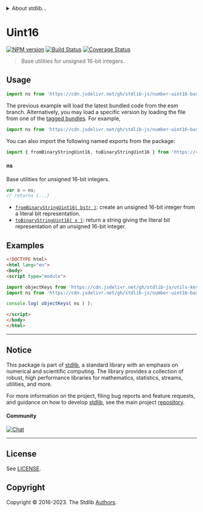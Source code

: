 <!--

@license Apache-2.0

Copyright (c) 2018 The Stdlib Authors.

Licensed under the Apache License, Version 2.0 (the "License");
you may not use this file except in compliance with the License.
You may obtain a copy of the License at

   http://www.apache.org/licenses/LICENSE-2.0

Unless required by applicable law or agreed to in writing, software
distributed under the License is distributed on an "AS IS" BASIS,
WITHOUT WARRANTIES OR CONDITIONS OF ANY KIND, either express or implied.
See the License for the specific language governing permissions and
limitations under the License.

-->


<details>
  <summary>
    About stdlib...
  </summary>
  <p>We believe in a future in which the web is a preferred environment for numerical computation. To help realize this future, we've built stdlib. stdlib is a standard library, with an emphasis on numerical and scientific computation, written in JavaScript (and C) for execution in browsers and in Node.js.</p>
  <p>The library is fully decomposable, being architected in such a way that you can swap out and mix and match APIs and functionality to cater to your exact preferences and use cases.</p>
  <p>When you use stdlib, you can be absolutely certain that you are using the most thorough, rigorous, well-written, studied, documented, tested, measured, and high-quality code out there.</p>
  <p>To join us in bringing numerical computing to the web, get started by checking us out on <a href="https://github.com/stdlib-js/stdlib">GitHub</a>, and please consider <a href="https://opencollective.com/stdlib">financially supporting stdlib</a>. We greatly appreciate your continued support!</p>
</details>

# Uint16

[![NPM version][npm-image]][npm-url] [![Build Status][test-image]][test-url] [![Coverage Status][coverage-image]][coverage-url] <!-- [![dependencies][dependencies-image]][dependencies-url] -->

> Base utilities for unsigned 16-bit integers.



<section class="usage">

## Usage

```javascript
import ns from 'https://cdn.jsdelivr.net/gh/stdlib-js/number-uint16-base@esm/index.mjs';
```
The previous example will load the latest bundled code from the esm branch. Alternatively, you may load a specific version by loading the file from one of the [tagged bundles](https://github.com/stdlib-js/number-uint16-base/tags). For example,

```javascript
import ns from 'https://cdn.jsdelivr.net/gh/stdlib-js/number-uint16-base@v0.1.0-esm/index.mjs';
```

You can also import the following named exports from the package:

```javascript
import { fromBinaryStringUint16, toBinaryStringUint16 } from 'https://cdn.jsdelivr.net/gh/stdlib-js/number-uint16-base@esm/index.mjs';
```

#### ns

Base utilities for unsigned 16-bit integers.

```javascript
var o = ns;
// returns {...}
```

<!-- <toc pattern="*"> -->

<div class="namespace-toc">

-   <span class="signature">[`fromBinaryStringUint16( bstr )`][@stdlib/number/uint16/base/from-binary-string]</span><span class="delimiter">: </span><span class="description">create an unsigned 16-bit integer from a literal bit representation.</span>
-   <span class="signature">[`toBinaryStringUint16( x )`][@stdlib/number/uint16/base/to-binary-string]</span><span class="delimiter">: </span><span class="description">return a string giving the literal bit representation of an unsigned 16-bit integer.</span>

</div>

<!-- </toc> -->

</section>

<!-- /.usage -->

<section class="examples">

## Examples

<!-- TODO: better examples -->

<!-- eslint no-undef: "error" -->

```html
<!DOCTYPE html>
<html lang="en">
<body>
<script type="module">

import objectKeys from 'https://cdn.jsdelivr.net/gh/stdlib-js/utils-keys@esm/index.mjs';
import ns from 'https://cdn.jsdelivr.net/gh/stdlib-js/number-uint16-base@esm/index.mjs';

console.log( objectKeys( ns ) );

</script>
</body>
</html>
```

</section>

<!-- /.examples -->

<!-- Section for related `stdlib` packages. Do not manually edit this section, as it is automatically populated. -->

<section class="related">

</section>

<!-- /.related -->

<!-- Section for all links. Make sure to keep an empty line after the `section` element and another before the `/section` close. -->


<section class="main-repo" >

* * *

## Notice

This package is part of [stdlib][stdlib], a standard library with an emphasis on numerical and scientific computing. The library provides a collection of robust, high performance libraries for mathematics, statistics, streams, utilities, and more.

For more information on the project, filing bug reports and feature requests, and guidance on how to develop [stdlib][stdlib], see the main project [repository][stdlib].

#### Community

[![Chat][chat-image]][chat-url]

---

## License

See [LICENSE][stdlib-license].


## Copyright

Copyright &copy; 2016-2023. The Stdlib [Authors][stdlib-authors].

</section>

<!-- /.stdlib -->

<!-- Section for all links. Make sure to keep an empty line after the `section` element and another before the `/section` close. -->

<section class="links">

[npm-image]: http://img.shields.io/npm/v/@stdlib/number-uint16-base.svg
[npm-url]: https://npmjs.org/package/@stdlib/number-uint16-base

[test-image]: https://github.com/stdlib-js/number-uint16-base/actions/workflows/test.yml/badge.svg?branch=v0.1.0
[test-url]: https://github.com/stdlib-js/number-uint16-base/actions/workflows/test.yml?query=branch:v0.1.0

[coverage-image]: https://img.shields.io/codecov/c/github/stdlib-js/number-uint16-base/main.svg
[coverage-url]: https://codecov.io/github/stdlib-js/number-uint16-base?branch=main

<!--

[dependencies-image]: https://img.shields.io/david/stdlib-js/number-uint16-base.svg
[dependencies-url]: https://david-dm.org/stdlib-js/number-uint16-base/main

-->

[chat-image]: https://img.shields.io/gitter/room/stdlib-js/stdlib.svg
[chat-url]: https://app.gitter.im/#/room/#stdlib-js_stdlib:gitter.im

[stdlib]: https://github.com/stdlib-js/stdlib

[stdlib-authors]: https://github.com/stdlib-js/stdlib/graphs/contributors

[umd]: https://github.com/umdjs/umd
[es-module]: https://developer.mozilla.org/en-US/docs/Web/JavaScript/Guide/Modules

[deno-url]: https://github.com/stdlib-js/number-uint16-base/tree/deno
[umd-url]: https://github.com/stdlib-js/number-uint16-base/tree/umd
[esm-url]: https://github.com/stdlib-js/number-uint16-base/tree/esm
[branches-url]: https://github.com/stdlib-js/number-uint16-base/blob/main/branches.md

[stdlib-license]: https://raw.githubusercontent.com/stdlib-js/number-uint16-base/main/LICENSE

<!-- <toc-links> -->

[@stdlib/number/uint16/base/from-binary-string]: https://github.com/stdlib-js/number-uint16-base-from-binary-string/tree/esm

[@stdlib/number/uint16/base/to-binary-string]: https://github.com/stdlib-js/number-uint16-base-to-binary-string/tree/esm

<!-- </toc-links> -->

</section>

<!-- /.links -->
